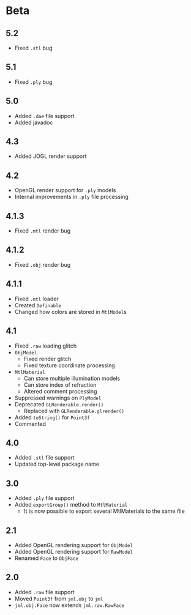 Beta
====

5.2
---
 * Fixed `.stl` bug

5.1
---
 * Fixed `.ply` bug

5.0
---
 * Added `.dae` file support
 * Added javadoc

4.3
---
 * Added JOGL render support

4.2
-----
 * OpenGL render support for `.ply` models
 * Internal improvements in `.ply` file processing

4.1.3
-----
 * Fixed `.mtl` render bug

4.1.2
-----
 * Fixed `.obj` render bug

4.1.1
-----
 * Fixed `.mtl` loader
 * Created `Definable`
 * Changed how colors are stored in `MtlModel`s

4.1
---
 * Fixed `.raw` loading glitch
 * `ObjModel`
	 * Fixed render glitch
	 * Fixed texture coordinate processing
 * `MtlMaterial`
	 * Can store multiple illumination models
	 * Can store index of refraction
	 * Altered comment processing
 * Suppressed warnings on `PlyModel`
 * Deprecated `GLRenderable.render()`
	 * Replaced with `GLRenderable.glrender()`
 * Added `toString()` for `Point3f`
 * Commented

4.0
---
 * Added `.stl` file support
 * Updated top-level package name

3.0
---
 * Added `.ply` file support
 * Added `exportGroup()` method to `MtlMaterial`
	 * It is now possible to export several MtlMaterials to the same file

2.1
---
 * Added OpenGL rendering support for `ObjModel`
 * Added OpenGL rendering support for `RawModel`
 * Renamed `Face` to `ObjFace`

2.0
---
 * Added `.raw` file support
 * Moved `Point3f` from `jml.obj` to `jml`
 * `jml.obj.Face` now extends `jml.raw.RawFace`
